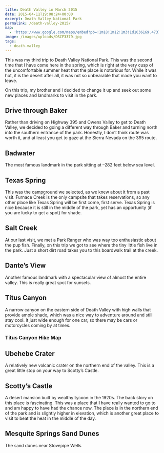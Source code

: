 ```yaml
---
title: Death Valley in March 2015
date: 2015-04-11T19:08:24+00:00
excerpt: Death Valley National Park
permalink: /death-valley-2015/
map:
  - 'https://www.google.com/maps/embed?pb=!1m18!1m12!1m3!1d1036169.4737354075!2d-117.61005890561358!3d36.482800017572764!2m3!1f0!2f0!3f0!3m2!1i1024!2i768!4f13.1!3m3!1m2!1s0x80c74b7776ae8a47%3A0xccc9f07c7bf2b054!2sDeath+Valley+National+Park!5e1!3m2!1sen!2sus!4v1488760538188'
image: /images/uploads/DSCF3379.jpg
tags:
  - death-valley
---
```

This was my third trip to Death Valley National Park. This was the second time that I have come here in the spring, which is right at the very cusp of the uncomfortable summer heat that the place is notorious for. While it was hot, it is the desert after all, it was not so unbearable that made you want to leave.

On this trip, my brother and I decided to change it up and seek out some new places and landmarks to visit in the park.
<h2>Drive through Baker</h2>
Rather than driving on Highway 395 and Owens Valley to get to Death Valley, we decided to going a different way through Baker and turning north into the southern entrance of the park. Honestly, I don’t think route was worth it, and at least you get to gaze at the Sierra Nevada on the 395 route.


<h2>Badwater</h2>
The most famous landmark in the park sitting at –282 feet below sea level.


<h2>Texas Spring</h2>
This was the campground we selected, as we knew about it from a past visit. Furnace Creek is the only campsite that takes reservations, so any other place like Texas Spring will be first come, first serve. Texas Spring is nice because it is still in the middle of the park, yet has an opportunity (if you are lucky to get a spot) for shade.


<h2>Salt Creek</h2>
At our last visit, we met a Park Ranger who was way too enthusiastic about the pup fish. Finally, on this trip we got to see where the tiny little fish live in the park. Just a short dirt road takes you to this boardwalk trail at the creek.


<h2>Dante’s View</h2>
Another famous landmark with a spectacular view of almost the entire valley. This is really great spot for sunsets.


<h2>Titus Canyon</h2>
A narrow canyon on the eastern side of Death Valley with high walls that provide ample shade, which was a nice way to adventure around and still stay cool. It just wide enough for one car, so there may be cars or motorcycles coming by at times.


<h3>Titus Canyon Hike Map</h3>

<h2>Ubehebe Crater</h2>
A relatively new volcanic crater on the northern end of the valley. This is a great little stop on your way to Scotty’s Castle.


<h2>Scotty’s Castle</h2>
A desert mansion built by wealthy tycoon in the 1920s. The back story on this place is fascinating. This was a place that I have really wanted to go to and am happy to have had the chance now. The place is in the northern end of the park and is slightly higher in elevation, which is another great place to visit to beat the heat in the middle of the day.


<h2>Mesquite Springs Sand Dunes</h2>
The sand dunes near Stovepipe Wells.

